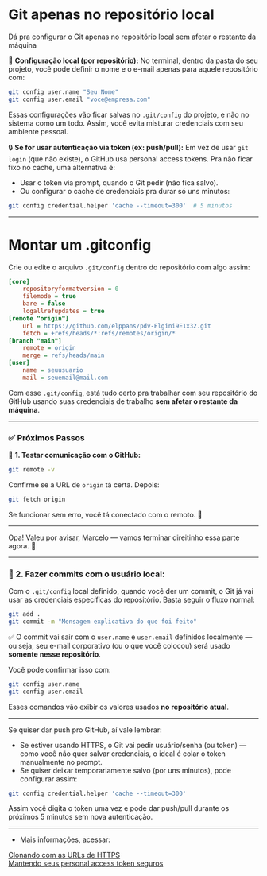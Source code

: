 # Git apenas no repositório local

Dá pra configurar o Git apenas no repositório local sem afetar o restante da máquina

📌 **Configuração local (por repositório):**
No terminal, dentro da pasta do seu projeto, você pode definir o nome e o e-mail apenas para aquele repositório com:

```bash
git config user.name "Seu Nome"
git config user.email "voce@empresa.com"
```

Essas configurações vão ficar salvas no `.git/config` do projeto, e não no sistema como um todo. Assim, você evita misturar credenciais com seu ambiente pessoal.

🔒 **Se for usar autenticação via token (ex: push/pull):**
Em vez de usar `git login` (que não existe), o GitHub usa personal access tokens. Pra não ficar fixo no cache, uma alternativa é:

- Usar o token via prompt, quando o Git pedir (não fica salvo).
- Ou configurar o cache de credenciais pra durar só uns minutos:

```bash
git config credential.helper 'cache --timeout=300'  # 5 minutos
```
___

# Montar um .gitconfig

Crie ou edite o arquivo `.git/config` dentro do repositório com algo assim:

```ini
[core]
	repositoryformatversion = 0
	filemode = true
	bare = false
	logallrefupdates = true
[remote "origin"]
	url = https://github.com/elppans/pdv-Elgini9E1x32.git
	fetch = +refs/heads/*:refs/remotes/origin/*
[branch "main"]
	remote = origin
	merge = refs/heads/main
[user]
	name = seuusuario
	mail = seuemail@mail.com
```

Com esse `.git/config`, está tudo certo pra trabalhar com seu repositório do GitHub usando suas credenciais de trabalho **sem afetar o restante da máquina**.  

---

### ✅ **Próximos Passos**

🔄 **1. Testar comunicação com o GitHub:**

```bash
git remote -v
```

Confirme se a URL de `origin` tá certa. Depois:

```bash
git fetch origin
```

Se funcionar sem erro, você tá conectado com o remoto. 🎯

---

Opa! Valeu por avisar, Marcelo — vamos terminar direitinho essa parte agora. 💪

---

### 📝 **2. Fazer commits com o usuário local:**

Com o `.git/config` local definido, quando você der um commit, o Git já vai usar as credenciais específicas do repositório. Basta seguir o fluxo normal:

```bash
git add .
git commit -m "Mensagem explicativa do que foi feito"
```

✅ O commit vai sair com o `user.name` e `user.email` definidos localmente — ou seja, seu e-mail corporativo (ou o que você colocou) será usado **somente nesse repositório**.

Você pode confirmar isso com:

```bash
git config user.name
git config user.email
```

Esses comandos vão exibir os valores usados **no repositório atual**.

---

Se quiser dar push pro GitHub, aí vale lembrar:

- Se estiver usando HTTPS, o Git vai pedir usuário/senha (ou token) — como você não quer salvar credenciais, o ideal é colar o token manualmente no prompt.
- Se quiser deixar temporariamente salvo (por uns minutos), pode configurar assim:

```bash
git config credential.helper 'cache --timeout=300'
```

Assim você digita o token uma vez e pode dar push/pull durante os próximos 5 minutos sem nova autenticação.

---

- Mais informações, acessar:  

[Clonando com as URLs de HTTPS](https://docs.github.com/get-started/getting-started-with-git/about-remote-repositories#cloning-with-https-urls)  
[Mantendo seus personal access token seguros](https://docs.github.com/pt/authentication/keeping-your-account-and-data-secure/managing-your-personal-access-tokens#keeping-your-personal-access-tokens-secure)  
